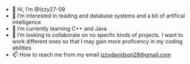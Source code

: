 - 👋 Hi, I’m @Izzy27-09
- 👀 I’m interested in reading and database systems and a bit of artifical intelligence
- 🌱 I’m currently learning C++ and Java
- 💞️ I’m looking to collaborate on no specfic kinds of projects. I want to work different ones so that I may gain more proficency in my coding abilities 
- 📫 How to reach me from my email izzydavidson28@gmail.com

<!---
Izzy27-09/Izzy27-09 is a ✨ special ✨ repository because its `README.md` (this file) appears on your GitHub profile.
You can click the Preview link to take a look at your changes.
--->
